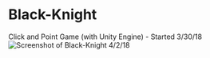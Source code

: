 # Black-Knight
Click and Point Game (with Unity Engine) - Started 3/30/18
![Screenshot of Black-Knight 4/2/18](https://i.imgur.com/sBnisIG.jpg)
